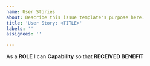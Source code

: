 ```yaml
---
name: User Stories
about: Describe this issue template's purpose here.
title: 'User Story: <TITLE>'
labels: ''
assignees: ''

---
```


As a **ROLE**  I can **Capability** so that **RECEIVED BENEFIT**
